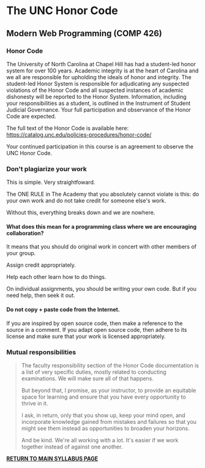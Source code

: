 # The UNC Honor Code

## Modern Web Programming (COMP 426)

### Honor Code

The University of North Carolina at Chapel Hill has had a student-led honor system for over 100 years. Academic integrity is at the heart of Carolina and we all are responsible for upholding the ideals of honor and integrity. The student-led Honor System is responsible for adjudicating any suspected violations of the Honor Code and all suspected instances of academic dishonesty will be reported to the Honor System. Information, including your responsibilities as a student, is outlined in the Instrument of Student Judicial Governance. Your full participation and observance of the Honor Code are expected.

The full text of the Honor Code is available here: https://catalog.unc.edu/policies-procedures/honor-code/

Your continued participation in this course is an agreement to observe the UNC Honor Code.

### Don't plagiarize your work

This is simple. Very straightfoward.

The ONE RULE in The Academy that you absolutely cannot violate is this: do your own work and do not take credit for someone else's work. 

Without this, everything breaks down and we are nowhere.

#### What does this mean for a programming class where we are encouraging collaboration?

It means that you should do original work in concert with other members of your group.

Assign credit appropriately.

Help each other learn how to do things.

On individual assignments, you should be writing your own code.
But if you need help, then seek it out.

#### Do not copy + paste code from the Internet.

If you are inspired by open source code, then make a reference to the source in a comment.
If you adapt open source code, then adhere to its license and make sure that your work is licensed appropriately.

### Mutual responsibilities

> The faculty responsibility section of the Honor Code documentation is a list of very specific duties, mostly related to conducting examinations. We will make sure all of that happens.
> 
> But beyond that, I promise, as your instructor, to provide an equitable space for learning and ensure that you have every opportunity to thrive in it.
> 
> I ask, in return, only that you show up, keep your mind open, and incorporate knowledge gained from mistakes and failures so that you might see them instead as opportunities to broaden your horizons.
> 
> And be kind. We're all working with a lot. It's easier if we work together instead of against one another.

[**RETURN TO MAIN SYLLABUS PAGE**](https://github.com/comp426-2022-fall/syllabus/blob/main/README.md#course-policies-and-other-information)
